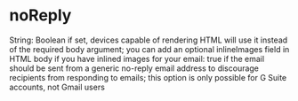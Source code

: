 # noReply

String: Boolean
if set, devices capable of rendering HTML will use it instead of the required body argument; you can add an optional inlineImages field in HTML body if you have inlined images for your email: true if the email should be sent from a generic no-reply email address to discourage recipients from responding to emails; this option is only possible for G Suite accounts, not Gmail users

